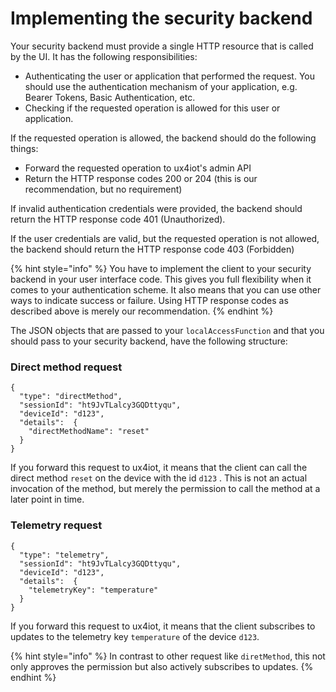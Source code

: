 # Implementing the security backend

Your security backend must provide a single HTTP resource that is called by the UI. It has the following responsibilities:

* Authenticating the user or application that performed the request. You should use the authentication mechanism of your application, e.g. Bearer Tokens, Basic Authentication, etc.
* Checking if the requested operation is allowed for this user or application.

If the requested operation is allowed, the backend should do the following things:

* Forward the requested operation to ux4iot's admin API
* Return the HTTP response codes 200 or 204 \(this is our recommendation, but no requirement\)

If invalid authentication credentials were provided, the backend should return the HTTP response code 401 \(Unauthorized\).

If the user credentials are valid, but the requested operation is not allowed, the backend should return the HTTP response code 403 \(Forbidden\)

{% hint style="info" %}
You have to implement the client to your security backend in your user interface code. This gives you full flexibility when it comes to your authentication scheme. It also means that you can use other ways to indicate success or failure. Using HTTP response codes as described above is merely our recommendation.
{% endhint %}

The JSON objects that are passed to your `localAccessFunction` and that you should pass to your security backend, have the following structure:

### Direct method request

```text
{
  "type": "directMethod",
  "sessionId": "ht9JvTLalcy3GQDttyqu",
  "deviceId": "d123",
  "details":  {
    "directMethodName": "reset"
  }
}
```

If you forward this request to ux4iot, it means that the client can call the direct method `reset` on the device with the id `d123` . This is not an actual invocation of the method, but merely the permission to call the method at a later point in time.

### Telemetry request

```text
{
  "type": "telemetry",
  "sessionId": "ht9JvTLalcy3GQDttyqu",
  "deviceId": "d123",
  "details":  {
    "telemetryKey": "temperature"
  }
}
```

If you forward this request to ux4iot, it means that the client subscribes to updates to the telemetry key `temperature` of the device `d123`.

{% hint style="info" %}
In contrast to other request like `diretMethod`, this not only approves the permission but also actively subscribes to updates.
{% endhint %}

